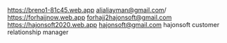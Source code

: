 ﻿https://breno1-81c45.web.app alialiayman@gmail.com/
https://forhajjnow.web.app  forhajj2hajonsoft@gmail.com
https://hajonsoft2020.web.app  hajonsoft@gmail.com  hajonsoft customer relationship manager

